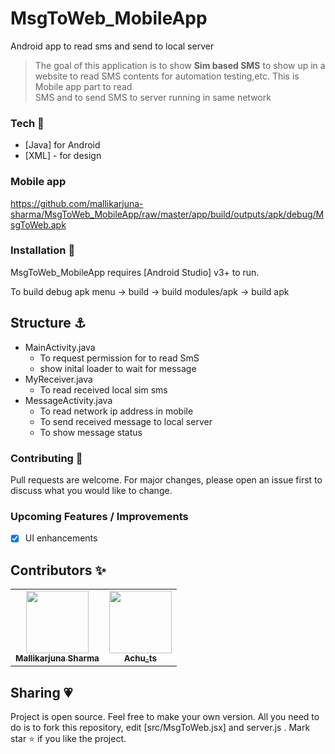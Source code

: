 # MsgToWeb_MobileApp
Android app to read sms and send to local server


> The goal of this application is to 
> show __Sim based SMS__ to show up in 
> a website to read SMS contents for 
> automation testing,etc.
> This is Mobile app part to read  
> SMS and to send SMS to server 
> running in same network


### Tech 🚀

* [Java] for Android
* [XML] - for design

### Mobile app

https://github.com/mallikarjuna-sharma/MsgToWeb_MobileApp/raw/master/app/build/outputs/apk/debug/MsgToWeb.apk

### Installation 🔗

MsgToWeb_MobileApp requires [Android Studio] v3+ to run.

To build debug apk
menu -> build -> build modules/apk -> build apk 

## Structure ⚓

- MainActivity.java
  - To request permission for to read SmS 
  - show inital loader to wait for message
- MyReceiver.java
  - To read received local sim sms
- MessageActivity.java
  - To read network ip address in mobile
  - To send received message to local server
  - To show message status

### Contributing 🙌

Pull requests are welcome. For major changes, please open an issue first to discuss what you would like to change.

### Upcoming Features / Improvements 

- [x] UI enhancements 

## Contributors ✨
<table>
  <tr>
    <td align="center">
      <a href="https://www.instagram.com/rmalliksharma96/">
        <img src="https://instagram.fmaa2-2.fna.fbcdn.net/v/t51.2885-19/s150x150/16585653_614441548749035_750547953042587648_a.jpg?_nc_ht=instagram.fmaa2-2.fna.fbcdn.net&_nc_ohc=XsxHJ-GipCMAX-ERkfm&oh=0cee67d1a727952e08a31a96e0b401c6&oe=5EB20A83" width="100px" alt="" />
        <br />
        <sub><b>Mallikarjuna Sharma</b></sub>
      </a>
      <br />
    </td>
    <td align="center">
      <a href="https://www.instagram.com/ts_achu/">
        <img src="https://banner2.cleanpng.com/20180920/yko/kisspng-computer-icons-portable-network-graphics-avatar-ic-5ba3c66df14d32.3051789815374598219884.jpg" width="100px" alt="" />
        <br />
        <sub><b>Achu_ts</b></sub>
      </a>
      <br />
    </td>
  </tr>
</table>

## Sharing 💗

Project is open source. Feel free to make your own version. All you need to do is to fork this repository, edit [src/MsgToWeb.jsx] and server.js . Mark star ⭐ if you like the project.

